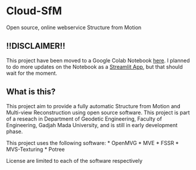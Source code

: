 # Cloud-SfM

Open source, online webservice Structure from Motion 


## !!DISCLAIMER!!
This project have been moved to a Google Colab Notebook [here](https://colab.research.google.com/drive/1fEiRxvyX_GsEDofvNybndQmRWgbquqfd?usp=sharing). I planned to do more updates on the Notebook as a [Streamlit App](https://www.streamlit.io/), but that should wait for the moment.


## What is this?

This project aim to provide a fully automatic Structure from Motion and Multi-view Reconstruction using open source software. This project is part of a reseach in Department of Geodetic Engineering, Faculty of Engineering, Gadjah Mada University, and is still in early development phase.

This project uses the following software:
    * OpenMVG
    * MVE
    * FSSR
    * MVS-Texturing
    * Potree

License are limited to each of the software respectively 
